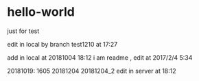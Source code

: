 # hello-world
just for test

edit in local by branch test1210 at 17:27

add in local at 20181004 18:12
i am readme , edit at 2017/2/4 5:34

20181019: 1605
20181204
20181204_2 edit in server at 18:12
